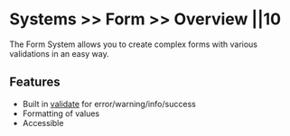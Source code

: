 # Systems >> Form >> Overview ||10

The Form System allows you to create complex forms with various validations in an easy way.

## Features

- Built in [validate](https://github.com/ing-bank/lion/blob/792ff7a95413582f0ac9245a72cb5e0f48922487/docs/docs/systems/form/validate.md) for error/warning/info/success
- Formatting of values
- Accessible
